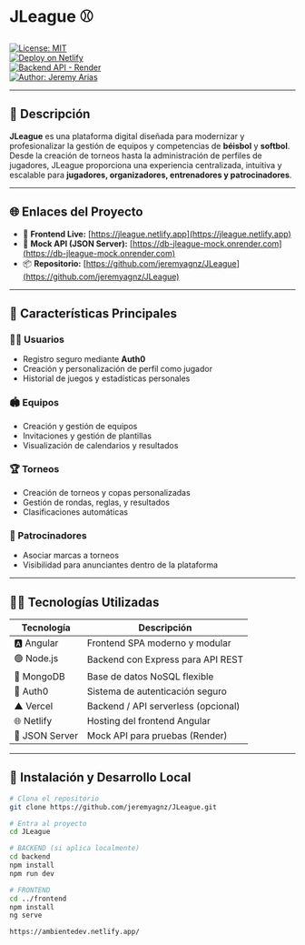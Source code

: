 # JLeague ⚾️  
[![License: MIT](https://img.shields.io/badge/License-MIT-green.svg)](LICENSE)  
[![Deploy on Netlify](https://img.shields.io/badge/Deployed-Netlify-blueviolet)](https://jleague.netlify.app)  
[![Backend API - Render](https://img.shields.io/badge/API%20Mock-Render-blue)](https://db-jleague-mock.onrender.com)  
[![Author: Jeremy Arias](https://img.shields.io/badge/Author-Jeremy%20Arias-orange)](https://github.com/jeremyagnz)

---

## 🧠 Descripción

**JLeague** es una plataforma digital diseñada para modernizar y profesionalizar la gestión de equipos y competencias de **béisbol** y **softbol**. Desde la creación de torneos hasta la administración de perfiles de jugadores, JLeague proporciona una experiencia centralizada, intuitiva y escalable para **jugadores, organizadores, entrenadores y patrocinadores**.

---

## 🌐 Enlaces del Proyecto

- 🔗 **Frontend Live:** [https://jleague.netlify.app](https://jleague.netlify.app)  
- 🔗 **Mock API (JSON Server):** [https://db-jleague-mock.onrender.com](https://db-jleague-mock.onrender.com)  
- 📦 **Repositorio:** [https://github.com/jeremyagnz/JLeague](https://github.com/jeremyagnz/JLeague)

---

## 🎯 Características Principales

### 🧑‍💼 Usuarios
- Registro seguro mediante **Auth0**
- Creación y personalización de perfil como jugador
- Historial de juegos y estadísticas personales

### 🏟️ Equipos
- Creación y gestión de equipos
- Invitaciones y gestión de plantillas
- Visualización de calendarios y resultados

### 🏆 Torneos
- Creación de torneos y copas personalizadas
- Gestión de rondas, reglas, y resultados
- Clasificaciones automáticas

### 💼 Patrocinadores
- Asociar marcas a torneos
- Visibilidad para anunciantes dentro de la plataforma

---

## 🧑‍💻 Tecnologías Utilizadas

| Tecnología    | Descripción                          |
|---------------|--------------------------------------|
| 🅰️ Angular     | Frontend SPA moderno y modular       |
| 🟢 Node.js     | Backend con Express para API REST    |
| 🍃 MongoDB     | Base de datos NoSQL flexible          |
| 🔐 Auth0       | Sistema de autenticación seguro       |
| ▲ Vercel      | Backend / API serverless (opcional)   |
| 🌐 Netlify     | Hosting del frontend Angular          |
| 🧪 JSON Server | Mock API para pruebas (Render)        |
---

## 🚀 Instalación y Desarrollo Local

```bash
# Clona el repositorio
git clone https://github.com/jeremyagnz/JLeague.git

# Entra al proyecto
cd JLeague

# BACKEND (si aplica localmente)
cd backend
npm install
npm run dev

# FRONTEND
cd ../frontend
npm install
ng serve

https://ambientedev.netlify.app/

